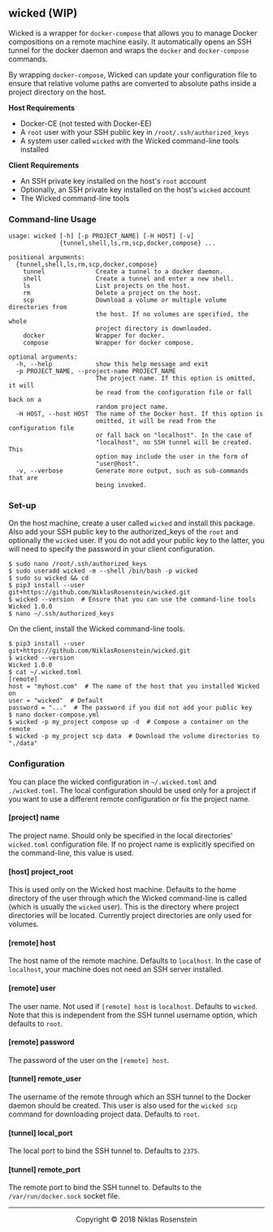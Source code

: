 ## wicked (WIP)

Wicked is a wrapper for `docker-compose` that allows you to manage Docker
compositions on a remote machine easily. It automatically opens an SSH tunnel
for the docker daemon and wraps the `docker` and `docker-compose` commands.

By wrapping `docker-compose`, Wicked can update your configuration file to
ensure that relative volume paths are converted to absolute paths inside a
project directory on the host.

__Host Requirements__

* Docker-CE (not tested with Docker-EE)
* A `root` user with your SSH public key in `/root/.ssh/authorized_keys`
* A system user called `wicked` with the Wicked command-line tools installed

__Client Requirements__

* An SSH private key installed on the host's `root` account
* Optionally, an SSH private key installed on the host's `wicked` account
* The Wicked command-line tools

### Command-line Usage

```
usage: wicked [-h] [-p PROJECT_NAME] [-H HOST] [-v]
              {tunnel,shell,ls,rm,scp,docker,compose} ...

positional arguments:
  {tunnel,shell,ls,rm,scp,docker,compose}
    tunnel              Create a tunnel to a docker daemon.
    shell               Create a tunnel and enter a new shell.
    ls                  List projects on the host.
    rm                  Delete a project on the host.
    scp                 Download a volume or multiple volume directories from
                        the host. If no volumes are specified, the whole
                        project directory is downloaded.
    docker              Wrapper for docker.
    compose             Wrapper for docker compose.

optional arguments:
  -h, --help            show this help message and exit
  -p PROJECT_NAME, --project-name PROJECT_NAME
                        The project name. If this option is omitted, it will
                        be read from the configuration file or fall back on a
                        random project name.
  -H HOST, --host HOST  The name of the Docker host. If this option is
                        omitted, it will be read from the configuration file
                        or fall back on "localhost". In the case of
                        "localhost", no SSH tunnel will be created. This
                        option may include the user in the form of
                        "user@host".
  -v, --verbose         Generate more output, such as sub-commands that are
                        being invoked.
```

### Set-up

On the host machine, create a user called `wicked` and install this package.
Also add your SSH public key to the authorized_keys of the `root` and
optionally the `wicked` user. If you do not add your public key to the latter,
you will need to specify the password in your client configuration.

    $ sudo nano /root/.ssh/authorized_keys
    $ sudo useradd wicked -m --shell /bin/bash -p wicked
    $ sudo su wicked && cd
    $ pip3 install --user git+https://github.com/NiklasRosenstein/wicked.git
    $ wicked --version  # Ensure that you can use the command-line tools
    Wicked 1.0.0
    $ nano ~/.ssh/authorized_keys

On the client, install the Wicked command-line tools.

    $ pip3 install --user git+https://github.com/NiklasRosenstein/wicked.git
    $ wicked --version
    Wicked 1.0.0
    $ cat ~/.wicked.toml
    [remote]
    host = "myhost.com"  # The name of the host that you installed Wicked on
    user = "wicked"  # Default
    password = "..."  # The password if you did not add your public key
    $ nano docker-compose.yml
    $ wicked -p my_project compose up -d  # Compose a container on the remote
    $ wicked -p my_project scp data  # Download the volume directories to "./data"

### Configuration

You can place the wicked configuration in `~/.wicked.toml` and `./wicked.toml`.
The local configuration should be used only for a project if you want to use a
different remote configuration or fix the project name.

#### [project] name

The project name. Should only be specified in the local directories'
`wicked.toml` configuration file. If no project name is explicitly specified
on the command-line, this value is used.

#### [host] project_root

This is used only on the Wicked host machine. Defaults to the home directory
of the user through which the Wicked command-line is called (which is usually
the `wicked` user). This is the directory where project directories will be
located. Currently project directories are only used for volumes.

#### [remote] host

The host name of the remote machine. Defaults to `localhost`. In the case of
`localhost`, your machine does not need an SSH server installed.

#### [remote] user

The user name. Not used if `[remote] host` is `localhost`. Defaults to
`wicked`. Note that this is independent from the SSH tunnel username option,
which defaults to `root`.

#### [remote] password

The password of the user on the `[remote] host`.

#### [tunnel] remote_user

The username of the remote through which an SSH tunnel to the Docker daemon
should be created. This user is also used for the `wicked scp` command for
downloading project data. Defaults to `root`.

#### [tunnel] local_port

The local port to bind the SSH tunnel to. Defaults to `2375`.

#### [tunnel] remote_port

The remote port to bind the SSH tunnel to. Defaults to the
`/var/run/docker.sock` socket file.

---

<p align="center">Copyright &copy; 2018 Niklas Rosenstein</p>
